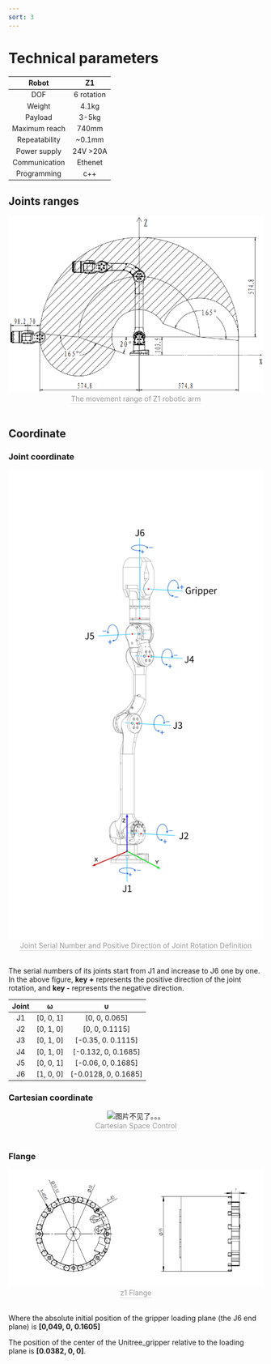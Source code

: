 ```yaml
---
sort: 3
---
```


# Technical parameters

|Robot|Z1|
|:-:|:-:|
|DOF|6 rotation |
|Weight|4.1kg|
|Payload|3-5kg|
|Maximum reach|740mm|
|Repeatability|~0.1mm|
|Power supply|24V >20A|
|Communication|Ethenet|
|Programming|c++|

## Joints ranges

<center>
<img src="../img/range.png" style="zoom:70%" alt=" 图片不见了。。。 "/>
<br>
<div style="color:orange; border-bottom: 0.1px solid #d9d9d9;
display: inline-block;
color: #999;
padding: 1px;">The movement range of Z1 robotic arm</div>
</center>
<br>

## Coordinate

### Joint coordinate

<center>
<img src="../img/z1_arm_coordinate.png" style="zoom:100%" alt=" 图片不见了。。。 "/>
<br>
<div style="color:orange; border-bottom: 0.1px solid #d9d9d9;
display: inline-block;
color: #999;
padding: 1px;">Joint Serial Number and Positive Direction of Joint Rotation Definition</div>
</center>
<br>

The serial numbers of its joints start from J1 and increase to J6 one by one. 
In the above figure, **key +** represents the positive direction of the joint rotation, 
and **key -** represents the negative direction. 

|Joint|ω|υ|
|:-:|:-:|:-:|
|J1|[0, 0, 1]|[0, 0, 0.065]|
|J2|[0, 1, 0]|[0, 0, 0.1115]|
|J3|[0, 1, 0]|[-0.35, 0. 0.1115]|
|J4|[0, 1, 0]|[-0.132, 0, 0.1685]|
|J5|[0, 0, 1]|[-0.06, 0, 0.1685]|
|J6|[1, 0, 0]|[-0.0128, 0, 0.1685]|

### Cartesian coordinate

<center>
<img src="../img/cartesian_example.jpg" style="zoom:100%" alt=" 图片不见了。。。 "/>
<br>
<div style="color:orange; border-bottom: 0.1px solid #d9d9d9;
display: inline-block;
color: #999;
padding: 1px;">Cartesian Space Control</div>
</center>
<br>

### Flange

<center>
<img src="../img/end flange.png" style="zoom:100%" alt=" 图片不见了。。。 "/>
<br>
<div style="color:orange; border-bottom: 0.1px solid #d9d9d9;
display: inline-block;
color: #999;
padding: 1px;">z1 Flange</div>
</center>
<br>

Where the absolute initial position of the gripper loading plane (the J6 end plane) is **[0,049, 0, 0.1605]**

The position of the center of the Unitree_gripper relative to the loading plane is **[0.0382, 0, 0]**.